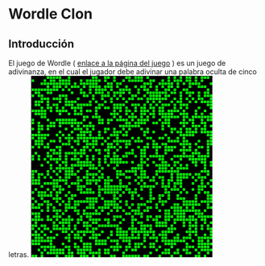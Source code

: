 # Wordle Clon
## Introducción
El juego de Wordle ( [enlace a la página del juego](https://www.nytimes.com/games/wordle/index.html) ) es un juego de adivinanza, en el cual el jugador debe adivinar una palabra oculta de cinco letras.
![Opening JFrame](GoF.gif)
